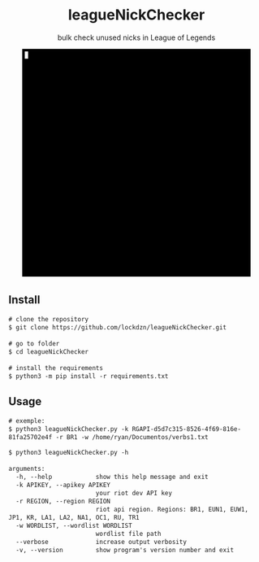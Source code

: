 <p align="center">
	<h1 align="center">leagueNickChecker</h1>
  <p align="center">bulk check unused nicks in League of Legends</p>
	<p align="center">
		<a href="https://asciinema.org/a/481829" target="_blank">
			<img src=".github/demo.gif" width="450" />
		</a>
	</p>
</p>

## Install

```console
# clone the repository
$ git clone https://github.com/lockdzn/leagueNickChecker.git

# go to folder
$ cd leagueNickChecker

# install the requirements
$ python3 -m pip install -r requirements.txt
```

## Usage

```console
# exemple:
$ python3 leagueNickChecker.py -k RGAPI-d5d7c315-8526-4f69-816e-81fa25702e4f -r BR1 -w /home/ryan/Documentos/verbs1.txt
```

```console
$ python3 leagueNickChecker.py -h

arguments:
  -h, --help            show this help message and exit
  -k APIKEY, --apikey APIKEY
                        your riot dev API key
  -r REGION, --region REGION
                        riot api region. Regions: BR1, EUN1, EUW1, JP1, KR, LA1, LA2, NA1, OC1, RU, TR1
  -w WORDLIST, --wordlist WORDLIST
                        wordlist file path
  --verbose             increase output verbosity
  -v, --version         show program's version number and exit


```
